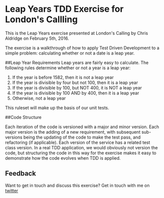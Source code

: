 # Leap Years TDD Exercise for London's Callling

This is the Leap Years exercise presented at London's Calling by Chris Aldridge on February 5th, 2016.

The exercise is a walkthrough of how to apply Test Driven Development to a simple problem: calculating whether or not a date is a leap year.

##Leap Year Requirements
Leap years are fairly easy to calculate. The following rules determine whether or not a year is a leap year:
1. If the year is before 1582, then it is not a leap year
2. If the year is divisible by four but not 100, then it is a leap year
3. If the year is divisible by 100, but NOT 400, it is NOT a leap year
4. If the year is divisible by 100 AND by 400, then it is a leap year
5. Otherwise, not a leap year


This ruleset will make up the basis of our unit tests.

##Code Structure

Each iteration of the code is versioned with a major and minor version. Each major version is the adding of a new requirement, with subsequent sub-versions being the updating of the code to make the test pass, and refactoring (if applicable).
Each version of the service has a related test class version.
In a real TDD application, we would obviously not version the code, but structuring the code in this way for the exercise makes it easy to demonstrate how the code evolves when TDD is applied.

## Feedback

Want to get in touch and discuss this exercise? Get in touch with me on [twitter](http://twitter.com/caldridg3)

